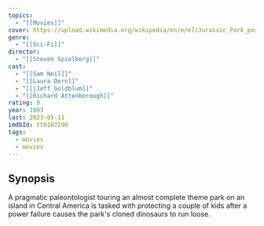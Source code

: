 ```yaml
---
topics:
  - "[[Movies]]"
cover: https://upload.wikimedia.org/wikipedia/en/e/e7/Jurassic_Park_poster.jpg
genre:
  - "[[Sci-Fi]]"
director:
  - "[[Steven Spielberg]]"
cast:
  - "[[Sam Neil]]"
  - "[[Laura Dern]]"
  - "[[jJeff Goldblum]]"
  - "[[Richard Attenborough]]"
rating: 9
year: 1993
last: 2023-05-11
imdbId: tt0107290
tags:
  - movies
  - movies
---
```

## Synopsis
A pragmatic paleontologist touring an almost complete theme park on an island in Central America is tasked with protecting a couple of kids after a power failure causes the park's cloned dinosaurs to run loose.